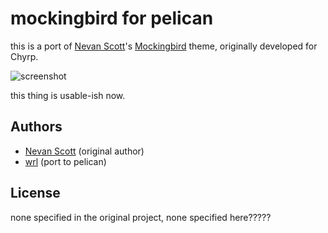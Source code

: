 # mockingbird for pelican
this is a port of [Nevan Scott]'s [Mockingbird] theme, originally developed for
Chyrp.

![screenshot](https://raw.github.com/wrl/pelican-mockingbird/master/screenshot.png)

this thing is usable-ish now.

## Authors
* [Nevan Scott] (original author)
* [wrl] (port to pelican)

## License
none specified in the original project, none specified here?????

[Nevan Scott]: http://nevanscott.com/
[Mockingbird]: https://github.com/nevanscott/Mockingbird
[wrl]: http://github.com/wrl
